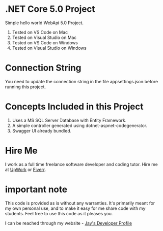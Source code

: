 # .NET Core 5.0 Project

Simple hello world WebApi 5.0 Project. 

1. Tested on VS Code on Mac
1. Tested on Visual Studio on Mac
1. Tested on VS Code on Windows
1. Tested on Visual Studio on Windows

# Connection String

You need to update the connection string in the file appsettings.json before running this project.

# Concepts Included in this Project

1. Uses a MS SQL Server Database with Entity Framework.
1. A simple controller generated using dotnet-aspnet-codegenerator.
1. Swagger UI already bundled.

# Hire Me

I work as a full time freelance software developer and coding tutor. Hire me at [UpWork](https://www.upwork.com/fl/vijayasimhabr) or [Fiverr](https://www.fiverr.com/jay_codeguy). 

# important note 

This code is provided as is without any warranties. It's primarily meant for my own personal use, and to make it easy for me share code with my students. Feel free to use this code as it pleases you.

I can be reached through my website - [Jay's Developer Profile](https://jay-study-nildana.github.io/developerprofile)